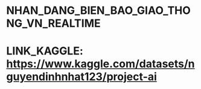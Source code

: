 # NHAN_DANG_BIEN_BAO_GIAO_THONG_VN_REALTIME
# LINK_KAGGLE: https://www.kaggle.com/datasets/nguyendinhnhat123/project-ai
